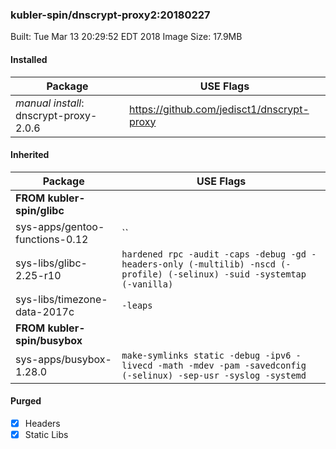 ### kubler-spin/dnscrypt-proxy2:20180227

Built: Tue Mar 13 20:29:52 EDT 2018
Image Size: 17.9MB

#### Installed
Package | USE Flags
--------|----------
*manual install*: dnscrypt-proxy-2.0.6 | https://github.com/jedisct1/dnscrypt-proxy
#### Inherited
Package | USE Flags
--------|----------
**FROM kubler-spin/glibc** |
sys-apps/gentoo-functions-0.12 | ``
sys-libs/glibc-2.25-r10 | `hardened rpc -audit -caps -debug -gd -headers-only (-multilib) -nscd (-profile) (-selinux) -suid -systemtap (-vanilla)`
sys-libs/timezone-data-2017c | `-leaps`
**FROM kubler-spin/busybox** |
sys-apps/busybox-1.28.0 | `make-symlinks static -debug -ipv6 -livecd -math -mdev -pam -savedconfig (-selinux) -sep-usr -syslog -systemd`
#### Purged
- [x] Headers
- [x] Static Libs
